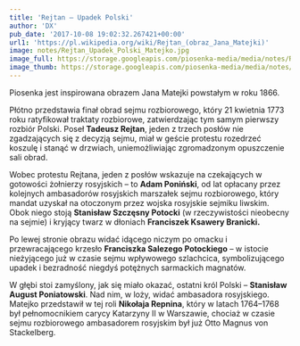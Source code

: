 ```yaml
---
title: 'Rejtan – Upadek Polski'
author: 'DX'
pub_date: '2017-10-08 19:02:32.267421+00:00'
url1: 'https://pl.wikipedia.org/wiki/Rejtan_(obraz_Jana_Matejki)'
image: notes/Rejtan_Upadek_Polski_Matejko.jpg
image_full: https://storage.googleapis.com/piosenka-media/media/notes/Rejtan_Upadek_Polski_Matejko.jpg
image_thumb: https://storage.googleapis.com/piosenka-media/media/notes/Rejtan_Upadek_Polski_Matejko.jpg.0x300_q85_upscale.jpg
---
```


Piosenka jest inspirowana obrazem Jana Matejki powstałym w roku 1866.

Płótno przedstawia finał obrad sejmu rozbiorowego, który 21 kwietnia 1773 roku ratyfikował traktaty rozbiorowe, zatwierdzając tym samym pierwszy rozbiór Polski. Poseł **Tadeusz Rejtan**, jeden z trzech posłów nie zgadzających się z decyzją sejmu, miał w geście protestu rozedrzeć koszulę i stanąć w drzwiach, uniemożliwiając zgromadzonym opuszczenie sali obrad.

Wobec protestu Rejtana, jeden z posłów wskazuje na czekających w gotowości żołnierzy rosyjskich – to **Adam Poniński**, od lat opłacany przez kolejnych ambasadorów rosyjskich marszałek sejmu rozbiorowego, który mandat uzyskał na otoczonym przez wojska rosyjskie sejmiku liwskim. Obok niego stoją **Stanisław Szczęsny Potocki** \(w rzeczywistości nieobecny na sejmie\) i kryjący twarz w dłoniach  **Franciszek Ksawery Branicki.**

Po lewej stronie obrazu widać idącego niczym po omacku i przewracającego krzesło **Franciszka Salezego Potockiego** – w istocie nieżyjącego już w czasie sejmu wpływowego szlachcica, symbolizującego upadek i bezradność niegdyś potężnych sarmackich magnatów.

W głębi stoi zamyślony, jak się miało okazać, ostatni król Polski – **Stanisław August Poniatowski**. Nad nim, w loży, widać ambasadora rosyjskiego. Matejko przedstawił w tej roli **Nikołaja Repnina**, który w latach 1764–1768 był pełnomocnikiem carycy Katarzyny II w Warszawie, chociaż w czasie sejmu rozbiorowego ambasadorem rosyjskim był już Otto Magnus von Stackelberg.